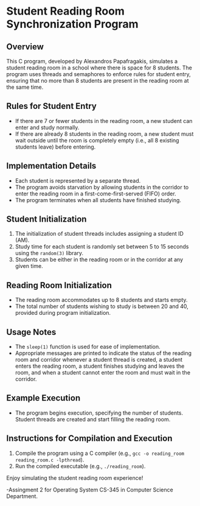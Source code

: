 # Student Reading Room Synchronization Program

## Overview
This C program, developed by Alexandros Papafragakis, simulates a student reading room in a school where there is space for 8 students. The program uses threads and semaphores to enforce rules for student entry, ensuring that no more than 8 students are present in the reading room at the same time.

## Rules for Student Entry
- If there are 7 or fewer students in the reading room, a new student can enter and study normally.
- If there are already 8 students in the reading room, a new student must wait outside until the room is completely empty (i.e., all 8 existing students leave) before entering.

## Implementation Details
- Each student is represented by a separate thread.
- The program avoids starvation by allowing students in the corridor to enter the reading room in a first-come-first-served (FIFO) order.
- The program terminates when all students have finished studying.

## Student Initialization
1. The initialization of student threads includes assigning a student ID (AM).
2. Study time for each student is randomly set between 5 to 15 seconds using the `random(3)` library.
3. Students can be either in the reading room or in the corridor at any given time.

## Reading Room Initialization
- The reading room accommodates up to 8 students and starts empty.
- The total number of students wishing to study is between 20 and 40, provided during program initialization.

## Usage Notes
- The `sleep(1)` function is used for ease of implementation.
- Appropriate messages are printed to indicate the status of the reading room and corridor whenever a student thread is created, a student enters the reading room, a student finishes studying and leaves the room, and when a student cannot enter the room and must wait in the corridor.

## Example Execution
- The program begins execution, specifying the number of students. Student threads are created and start filling the reading room.

## Instructions for Compilation and Execution
1. Compile the program using a C compiler (e.g., `gcc -o reading_room reading_room.c -lpthread`).
2. Run the compiled executable (e.g., `./reading_room`).

Enjoy simulating the student reading room experience!

-Assingment 2 for Operating System CS-345 in Computer Science Department.
